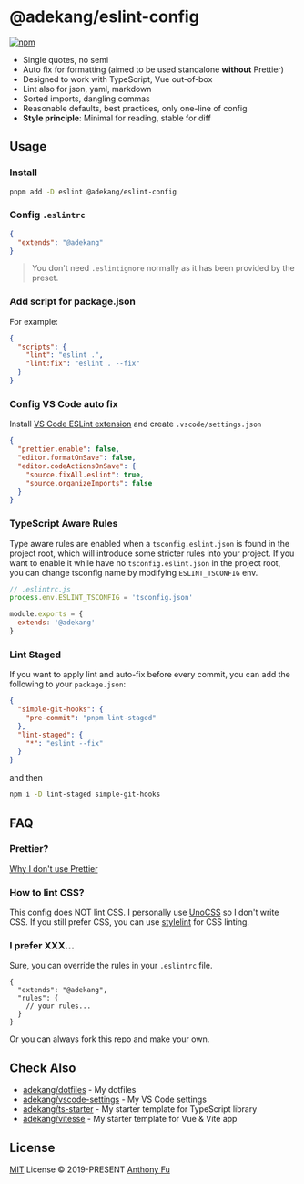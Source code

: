 # @adekang/eslint-config

[![npm](https://img.shields.io/npm/v/@adekang/eslint-config?color=a1b858&label=)](https://npmjs.com/package/@adekang/eslint-config)

- Single quotes, no semi
- Auto fix for formatting (aimed to be used standalone **without** Prettier)
- Designed to work with TypeScript, Vue out-of-box
- Lint also for json, yaml, markdown
- Sorted imports, dangling commas
- Reasonable defaults, best practices, only one-line of config
- **Style principle**: Minimal for reading, stable for diff

## Usage

### Install

```bash
pnpm add -D eslint @adekang/eslint-config
```

### Config `.eslintrc`

```json
{
  "extends": "@adekang"
}
```

> You don't need `.eslintignore` normally as it has been provided by the preset.

### Add script for package.json

For example:

```json
{
  "scripts": {
    "lint": "eslint .",
    "lint:fix": "eslint . --fix"
  }
}
```

### Config VS Code auto fix

Install [VS Code ESLint extension](https://marketplace.visualstudio.com/items?itemName=dbaeumer.vscode-eslint) and create `.vscode/settings.json`

```json
{
  "prettier.enable": false,
  "editor.formatOnSave": false,
  "editor.codeActionsOnSave": {
    "source.fixAll.eslint": true,
    "source.organizeImports": false
  }
}
```

### TypeScript Aware Rules

Type aware rules are enabled when a `tsconfig.eslint.json` is found in the project root, which will introduce some stricter rules into your project. If you want to enable it while have no `tsconfig.eslint.json` in the project root, you can change tsconfig name by modifying `ESLINT_TSCONFIG` env.

```js
// .eslintrc.js
process.env.ESLINT_TSCONFIG = 'tsconfig.json'

module.exports = {
  extends: '@adekang'
}
```

### Lint Staged

If you want to apply lint and auto-fix before every commit, you can add the following to your `package.json`:

```json
{
  "simple-git-hooks": {
    "pre-commit": "pnpm lint-staged"
  },
  "lint-staged": {
    "*": "eslint --fix"
  }
}
```

and then

```bash
npm i -D lint-staged simple-git-hooks
```

## FAQ

### Prettier?

[Why I don't use Prettier](https://adekang.me/posts/why-not-prettier)

### How to lint CSS?

This config does NOT lint CSS. I personally use [UnoCSS](https://github.com/unocss/unocss) so I don't write CSS. If you still prefer CSS, you can use [stylelint](https://stylelint.io/) for CSS linting.

### I prefer XXX...

Sure, you can override the rules in your `.eslintrc` file.

<!-- eslint-skip -->

```jsonc
{
  "extends": "@adekang",
  "rules": {
    // your rules...
  }
}
```

Or you can always fork this repo and make your own.

## Check Also

- [adekang/dotfiles](https://github.com/adekang/dotfiles) - My dotfiles
- [adekang/vscode-settings](https://github.com/adekang/vscode-settings) - My VS Code settings
- [adekang/ts-starter](https://github.com/adekang/ts-starter) - My starter template for TypeScript library
- [adekang/vitesse](https://github.com/adekang/vitesse) - My starter template for Vue & Vite app

## License

[MIT](./LICENSE) License &copy; 2019-PRESENT [Anthony Fu](https://github.com/adekang)
